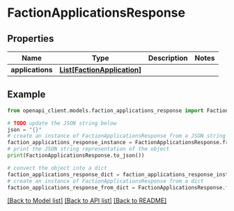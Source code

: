 # FactionApplicationsResponse


## Properties

Name | Type | Description | Notes
------------ | ------------- | ------------- | -------------
**applications** | [**List[FactionApplication]**](FactionApplication.md) |  | 

## Example

```python
from openapi_client.models.faction_applications_response import FactionApplicationsResponse

# TODO update the JSON string below
json = "{}"
# create an instance of FactionApplicationsResponse from a JSON string
faction_applications_response_instance = FactionApplicationsResponse.from_json(json)
# print the JSON string representation of the object
print(FactionApplicationsResponse.to_json())

# convert the object into a dict
faction_applications_response_dict = faction_applications_response_instance.to_dict()
# create an instance of FactionApplicationsResponse from a dict
faction_applications_response_from_dict = FactionApplicationsResponse.from_dict(faction_applications_response_dict)
```
[[Back to Model list]](../README.md#documentation-for-models) [[Back to API list]](../README.md#documentation-for-api-endpoints) [[Back to README]](../README.md)


